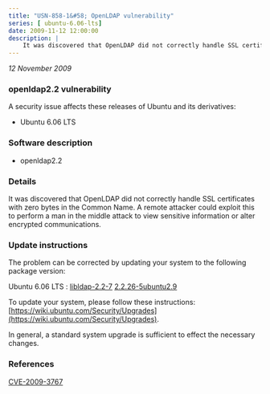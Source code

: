 ```yaml
---
title: "USN-858-1&#58; OpenLDAP vulnerability"
series: [ ubuntu-6.06-lts]
date: 2009-11-12 12:00:00
description: |
    It was discovered that OpenLDAP did not correctly handle SSL certificates with zero bytes in the Common Name. A remote attacker could exploit this to perform a man in the middle attack to view sensitive information or alter encrypted communications. 
--- 
```

 
 

*12 November 2009*

### openldap2.2 vulnerability

A security issue affects these releases of Ubuntu and its derivatives:

* Ubuntu 6.06 LTS

### Software description

* openldap2.2 

### Details

It was discovered that OpenLDAP did not correctly handle SSL certificates with zero bytes in the Common Name. A remote attacker could exploit this to perform a man in the middle attack to view sensitive information or alter encrypted communications. 

### Update instructions

The problem can be corrected by updating your system to the following package version:

Ubuntu 6.06 LTS
 : [libldap-2.2-7](https://launchpad.net/ubuntu/+source/openldap2.2) <span> [2.2.26-5ubuntu2.9](https://launchpad.net/ubuntu/+source/openldap2.2/2.2.26-5ubuntu2.9) </span> 

To update your system, please follow these instructions: [https://wiki.ubuntu.com/Security/Upgrades](https://wiki.ubuntu.com/Security/Upgrades).

In general, a standard system upgrade is sufficient to effect the necessary changes. 

### References

 
 [CVE-2009-3767](http://people.ubuntu.com/~ubuntu-security/cve/CVE-2009-3767)
 

